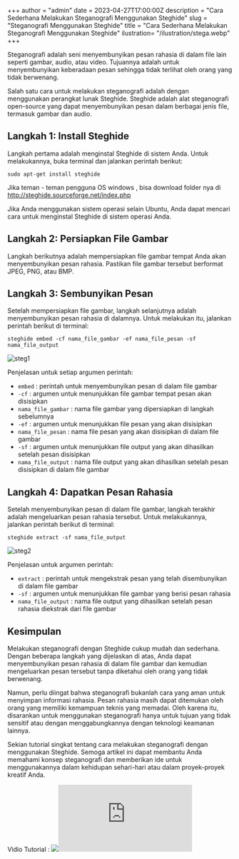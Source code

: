 +++
author = "admin"
date = 2023-04-27T17:00:00Z
description = "Cara Sederhana Melakukan Steganografi Menggunakan Steghide"
slug = "Steganografi Menggunakan Steghide"
title = "Cara Sederhana Melakukan Steganografi Menggunakan Steghide"
ilustration= "/ilustration/stega.webp"
+++

Steganografi adalah seni menyembunyikan pesan rahasia di dalam file lain seperti gambar, audio, atau video. Tujuannya adalah untuk menyembunyikan keberadaan pesan sehingga tidak terlihat oleh orang yang tidak berwenang.

Salah satu cara untuk melakukan steganografi adalah dengan menggunakan perangkat lunak Steghide. Steghide adalah alat steganografi open-source yang dapat menyembunyikan pesan dalam berbagai jenis file, termasuk gambar dan audio.

## Langkah 1: Install Steghide

Langkah pertama adalah menginstal Steghide di sistem Anda. Untuk melakukannya, buka terminal dan jalankan perintah berikut:

`sudo apt-get install steghide`

Jika teman - teman pengguna OS windows , bisa download folder nya di http://steghide.sourceforge.net/index.php

Jika Anda menggunakan sistem operasi selain Ubuntu, Anda dapat mencari cara untuk menginstal Steghide di sistem operasi Anda.

## Langkah 2: Persiapkan File Gambar

Langkah berikutnya adalah mempersiapkan file gambar tempat Anda akan menyembunyikan pesan rahasia. Pastikan file gambar tersebut berformat JPEG, PNG, atau BMP.

## Langkah 3: Sembunyikan Pesan

Setelah mempersiapkan file gambar, langkah selanjutnya adalah menyembunyikan pesan rahasia di dalamnya. Untuk melakukan itu, jalankan perintah berikut di terminal:

`steghide embed -cf nama_file_gambar -ef nama_file_pesan -sf nama_file_output`

![steg1](https://jongnesia.or.id/steg1.png)

Penjelasan untuk setiap argumen perintah:

- `embed` : perintah untuk menyembunyikan pesan di dalam file gambar
- `-cf` : argumen untuk menunjukkan file gambar tempat pesan akan disisipkan
- `nama_file_gambar` : nama file gambar yang dipersiapkan di langkah sebelumnya
- `-ef` : argumen untuk menunjukkan file pesan yang akan disisipkan
- `nama_file_pesan` : nama file pesan yang akan disisipkan di dalam file gambar
- `-sf` : argumen untuk menunjukkan file output yang akan dihasilkan setelah pesan disisipkan
- `nama_file_output` : nama file output yang akan dihasilkan setelah pesan disisipkan di dalam file gambar

## Langkah 4: Dapatkan Pesan Rahasia

Setelah menyembunyikan pesan di dalam file gambar, langkah terakhir adalah mengeluarkan pesan rahasia tersebut. Untuk melakukannya, jalankan perintah berikut di terminal:

`steghide extract -sf nama_file_output`

![steg2](https://jongnesia.or.id/steg2.png)

Penjelasan untuk argumen perintah:

- `extract` : perintah untuk mengekstrak pesan yang telah disembunyikan di dalam file gambar
- `-sf` : argumen untuk menunjukkan file gambar yang berisi pesan rahasia
- `nama_file_output` : nama file output yang dihasilkan setelah pesan rahasia diekstrak dari file gambar

## Kesimpulan

Melakukan steganografi dengan Steghide cukup mudah dan sederhana. Dengan beberapa langkah yang dijelaskan di atas, Anda dapat menyembunyikan pesan rahasia di dalam file gambar dan kemudian mengeluarkan pesan tersebut tanpa diketahui oleh orang yang tidak berwenang.

Namun, perlu diingat bahwa steganografi bukanlah cara yang aman untuk menyimpan informasi rahasia. Pesan rahasia masih dapat ditemukan oleh orang yang memiliki kemampuan teknis yang memadai. Oleh karena itu, disarankan untuk menggunakan steganografi hanya untuk tujuan yang tidak sensitif atau dengan menggabungkannya dengan teknologi keamanan lainnya.

Sekian tutorial singkat tentang cara melakukan steganografi dengan menggunakan Steghide. Semoga artikel ini dapat membantu Anda memahami konsep steganografi dan memberikan ide untuk menggunakannya dalam kehidupan sehari-hari atau dalam proyek-proyek kreatif Anda.

Vidio Tutorial :
![](https://jongnesia.or.id/steg3.png)![](https://jongnesia.or.id/embed/yt2.html)
